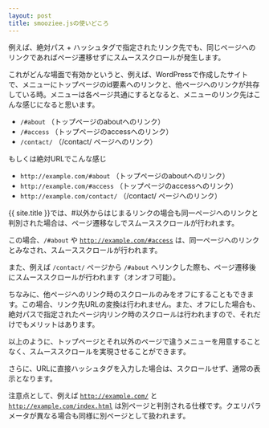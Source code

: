 ```yaml
---
layout: post
title: smooziee.jsの使いどころ
---
```


例えば、絶対パス + ハッシュタグで指定されたリンク先でも、同じページへのリンクであればページ遷移せずにスムーススクロールが発生します。

これがどんな場面で有効かというと、例えば、WordPressで作成したサイトで、メニューにトップページのid要素へのリンクと、他ページへのリンクが共存している時。メニューは各ページ共通にするとなると、メニューのリンク先はこんな感じになると思います。

<ul>
  <li><code>/#about</code> （トップページのaboutへのリンク）</li>
  <li><code>/#access</code> （トップページのaccessへのリンク）</li>
  <li><code>/contact/</code> （/contact/ ページへのリンク）</li>
</ul>

もしくは絶対URLでこんな感じ

<ul>
  <li><code>http://example.com/#about</code> （トップページのaboutへのリンク）</li>
  <li><code>http://example.com/#access</code> （トップページのaccessへのリンク）</li>
  <li><code>http://example.com/contact/</code> （/contact/ ページへのリンク）</li>
</ul>

{{ site.title }}では、#以外からはじまるリンクの場合も同一ページへのリンクと判別された場合は、ページ遷移なしでスムーススクロールが行われます。

この場合、<code>/#about</code> や <code>http://example.com/#access</code> は、同一ページへのリンクとみなされ、スムーススクロールが行われます。

また、例えば <code>/contact/</code> ページから <code>/#about</code> へリンクした際も、ページ遷移後にスムーススクロールが行われます（オンオフ可能）。

ちなみに、他ページへのリンク時のスクロールのみをオフにすることもできます。この場合、リンク先URLの変換は行われません。また、オフにした場合も、絶対パスで指定されたページ内リンク時のスクロールは行われますので、それだけでもメリットはあります。

以上のように、トップページとそれ以外のページで違うメニューを用意することなく、スムーススクロールを実現させることができます。

さらに、URLに直接ハッシュタグを入力した場合は、スクロールせず、通常の表示となります。

注意点として、例えば <code>http://example.com/</code> と <code>http://example.com/index.html</code> は別ページと判別される仕様です。クエリパラメータが異なる場合も同様に別ページとして扱われます。
